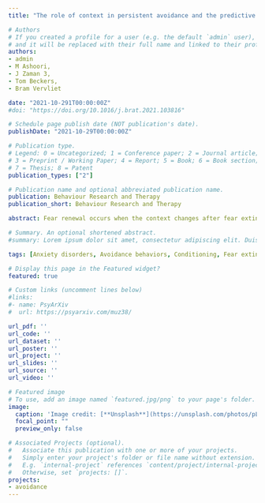 ```yaml
---
title: "The role of context in persistent avoidance and the predictive value of relief"

# Authors
# If you created a profile for a user (e.g. the default `admin` user), write the username (folder name) here 
# and it will be replaced with their full name and linked to their profile.
authors:
- admin
- M Ashoori,
- J Zaman 3,
- Tom Beckers,
- Bram Vervliet

date: "2021-10-291T00:00:00Z"
#doi: "https://doi.org/10.1016/j.brat.2021.103816"

# Schedule page publish date (NOT publication's date).
publishDate: "2021-10-29T00:00:00Z"

# Publication type.
# Legend: 0 = Uncategorized; 1 = Conference paper; 2 = Journal article;
# 3 = Preprint / Working Paper; 4 = Report; 5 = Book; 6 = Book section;
# 7 = Thesis; 8 = Patent
publication_types: ["2"]

# Publication name and optional abbreviated publication name.
publication: Behaviour Research and Therapy
publication_short: Behaviour Research and Therapy

abstract: Fear renewal occurs when the context changes after fear extinction; however, whether avoidance is also influenced by context changes following fear extinction is untested. Forty-two participants performed an avoidance task within a typical fear renewal procedure. During Pavlovian conditioning, two stimuli (CS+) were associated with an aversive electrical stimulus (US), while a third stimulus was not (CS-). During subsequent avoidance learning, clicking a button canceled the delivery of the US during one but not the other CS+. Fear-related levels were then reduced by removing the US and the button in a new context (fear extinction with response prevention [Ext-RP]). Next, persistence of avoidance was tested in the extinction context B (group ABB) or the original conditioning context A (group ABA). We also tested whether ratings of relief pleasantness (based on both the CS- and the avoided CS+) during avoidance and Ext-RP predicted individual levels of persistent avoidance. Results showed that persistent avoidance was higher in conditioning context A than in extinction context B, and was predicted by higher relief pleasantness during avoidance conditioning. We conclude that persistent avoidance poses a threat to the long-term success of Ext-RP, and we propose that interventions aimed at mitigating the influence of context and relief levels might prove beneficial in this regard.

# Summary. An optional shortened abstract.
#summary: Lorem ipsum dolor sit amet, consectetur adipiscing elit. Duis posuere tellus ac convallis placerat. Proin tincidunt magna sed ex sollicitudin condimentum.

tags: [Anxiety disorders, Avoidance behaviors, Conditioning, Fear extinction, Relief, Reward]

# Display this page in the Featured widget?
featured: true

# Custom links (uncomment lines below)
#links:
#- name: PsyArXiv
#  url: https://psyarxiv.com/muz38/

url_pdf: ''
url_code: ''
url_dataset: ''
url_poster: ''
url_project: ''
url_slides: ''
url_source: ''
url_video: ''

# Featured image
# To use, add an image named `featured.jpg/png` to your page's folder. 
image:
  caption: 'Image credit: [**Unsplash**](https://unsplash.com/photos/pLCdAaMFLTE)'
  focal_point: ""
  preview_only: false

# Associated Projects (optional).
#   Associate this publication with one or more of your projects.
#   Simply enter your project's folder or file name without extension.
#   E.g. `internal-project` references `content/project/internal-project/index.md`.
#   Otherwise, set `projects: []`.
projects:
- avoidance
---
```

